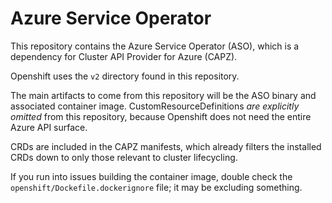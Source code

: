 Azure Service Operator
======================

This repository contains the Azure Service Operator (ASO), which is a
dependency for Cluster API Provider for Azure (CAPZ).

Openshift uses the `v2` directory found in this repository.

The main artifacts to come from this repository will be the ASO binary and
associated container image. CustomResourceDefinitions _are explicitly omitted_
from this repository, because Openshift does not need the entire Azure API surface.

CRDs are included in the CAPZ manifests, which already filters the installed CRDs
down to only those relevant to cluster lifecycling.

If you run into issues building the container image, double check the
`openshift/Dockefile.dockerignore` file; it may be excluding something.
